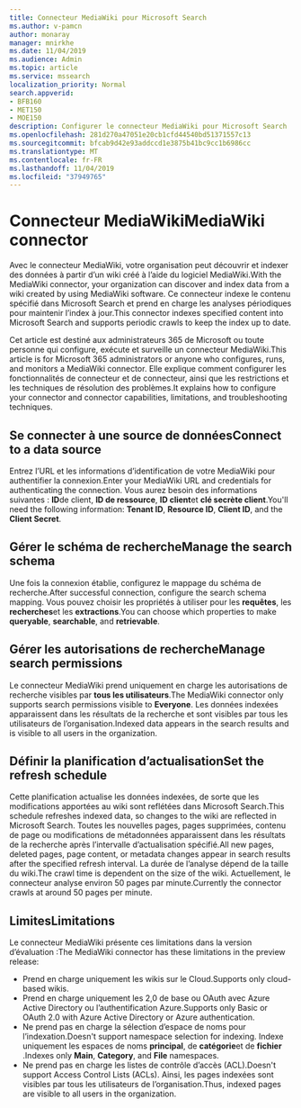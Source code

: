 ```yaml
---
title: Connecteur MediaWiki pour Microsoft Search
ms.author: v-pamcn
author: monaray
manager: mnirkhe
ms.date: 11/04/2019
ms.audience: Admin
ms.topic: article
ms.service: mssearch
localization_priority: Normal
search.appverid:
- BFB160
- MET150
- MOE150
description: Configurer le connecteur MediaWiki pour Microsoft Search
ms.openlocfilehash: 281d270a47051e20cb1cfd44540bd51371557c13
ms.sourcegitcommit: bfcab9d42e93addccd1e3875b41bc9cc1b6986cc
ms.translationtype: MT
ms.contentlocale: fr-FR
ms.lasthandoff: 11/04/2019
ms.locfileid: "37949765"
---
```

# <a name="mediawiki-connector"></a><span data-ttu-id="70376-103">Connecteur MediaWiki</span><span class="sxs-lookup"><span data-stu-id="70376-103">MediaWiki connector</span></span>

<span data-ttu-id="70376-104">Avec le connecteur MediaWiki, votre organisation peut découvrir et indexer des données à partir d’un wiki créé à l’aide du logiciel MediaWiki.</span><span class="sxs-lookup"><span data-stu-id="70376-104">With the MediaWiki connector, your organization can discover and index data from a wiki created by using MediaWiki software.</span></span> <span data-ttu-id="70376-105">Ce connecteur indexe le contenu spécifié dans Microsoft Search et prend en charge les analyses périodiques pour maintenir l’index à jour.</span><span class="sxs-lookup"><span data-stu-id="70376-105">This connector indexes specified content into Microsoft Search and supports periodic crawls to keep the index up to date.</span></span>

<span data-ttu-id="70376-106">Cet article est destiné aux administrateurs 365 de Microsoft ou toute personne qui configure, exécute et surveille un connecteur MediaWiki.</span><span class="sxs-lookup"><span data-stu-id="70376-106">This article is for Microsoft 365 administrators or anyone who configures, runs, and monitors a MediaWiki connector.</span></span> <span data-ttu-id="70376-107">Elle explique comment configurer les fonctionnalités de connecteur et de connecteur, ainsi que les restrictions et les techniques de résolution des problèmes.</span><span class="sxs-lookup"><span data-stu-id="70376-107">It explains how to configure your connector and connector capabilities, limitations, and troubleshooting techniques.</span></span>

## <a name="connect-to-a-data-source"></a><span data-ttu-id="70376-108">Se connecter à une source de données</span><span class="sxs-lookup"><span data-stu-id="70376-108">Connect to a data source</span></span>
<span data-ttu-id="70376-109">Entrez l’URL et les informations d’identification de votre MediaWiki pour authentifier la connexion.</span><span class="sxs-lookup"><span data-stu-id="70376-109">Enter your MediaWiki URL and credentials for authenticating the connection.</span></span> <span data-ttu-id="70376-110">Vous aurez besoin des informations suivantes : **ID**de client, **ID de ressource**, **ID client**et **clé secrète client**.</span><span class="sxs-lookup"><span data-stu-id="70376-110">You'll need the following information: **Tenant ID**, **Resource ID**, **Client ID**, and the **Client Secret**.</span></span>

## <a name="manage-the-search-schema"></a><span data-ttu-id="70376-111">Gérer le schéma de recherche</span><span class="sxs-lookup"><span data-stu-id="70376-111">Manage the search schema</span></span>
<span data-ttu-id="70376-112">Une fois la connexion établie, configurez le mappage du schéma de recherche.</span><span class="sxs-lookup"><span data-stu-id="70376-112">After successful connection, configure the search schema mapping.</span></span> <span data-ttu-id="70376-113">Vous pouvez choisir les propriétés à utiliser pour les **requêtes**, les **recherches**et les **extractions**.</span><span class="sxs-lookup"><span data-stu-id="70376-113">You can choose which properties to make **queryable**, **searchable**, and **retrievable**.</span></span>

## <a name="manage-search-permissions"></a><span data-ttu-id="70376-114">Gérer les autorisations de recherche</span><span class="sxs-lookup"><span data-stu-id="70376-114">Manage search permissions</span></span>
<span data-ttu-id="70376-115">Le connecteur MediaWiki prend uniquement en charge les autorisations de recherche visibles par **tous les utilisateurs**.</span><span class="sxs-lookup"><span data-stu-id="70376-115">The MediaWiki connector only supports search permissions visible to **Everyone**.</span></span> <span data-ttu-id="70376-116">Les données indexées apparaissent dans les résultats de la recherche et sont visibles par tous les utilisateurs de l’organisation.</span><span class="sxs-lookup"><span data-stu-id="70376-116">Indexed data appears in the search results and is visible to all users in the organization.</span></span>

## <a name="set-the-refresh-schedule"></a><span data-ttu-id="70376-117">Définir la planification d’actualisation</span><span class="sxs-lookup"><span data-stu-id="70376-117">Set the refresh schedule</span></span> 
<span data-ttu-id="70376-118">Cette planification actualise les données indexées, de sorte que les modifications apportées au wiki sont reflétées dans Microsoft Search.</span><span class="sxs-lookup"><span data-stu-id="70376-118">This schedule refreshes indexed data, so changes to the wiki are reflected in Microsoft Search.</span></span> <span data-ttu-id="70376-119">Toutes les nouvelles pages, pages supprimées, contenu de page ou modifications de métadonnées apparaissent dans les résultats de la recherche après l’intervalle d’actualisation spécifié.</span><span class="sxs-lookup"><span data-stu-id="70376-119">All new pages, deleted pages, page content, or metadata changes appear in search results after the specified refresh interval.</span></span> <span data-ttu-id="70376-120">La durée de l’analyse dépend de la taille du wiki.</span><span class="sxs-lookup"><span data-stu-id="70376-120">The crawl time is dependent on the size of the wiki.</span></span> <span data-ttu-id="70376-121">Actuellement, le connecteur analyse environ 50 pages par minute.</span><span class="sxs-lookup"><span data-stu-id="70376-121">Currently the connector crawls at around 50 pages per minute.</span></span>

## <a name="limitations"></a><span data-ttu-id="70376-122">Limites</span><span class="sxs-lookup"><span data-stu-id="70376-122">Limitations</span></span> 
<span data-ttu-id="70376-123">Le connecteur MediaWiki présente ces limitations dans la version d’évaluation :</span><span class="sxs-lookup"><span data-stu-id="70376-123">The MediaWiki connector has these limitations in the preview release:</span></span>
* <span data-ttu-id="70376-124">Prend en charge uniquement les wikis sur le Cloud.</span><span class="sxs-lookup"><span data-stu-id="70376-124">Supports only cloud-based wikis.</span></span>
* <span data-ttu-id="70376-125">Prend en charge uniquement les 2,0 de base ou OAuth avec Azure Active Directory ou l’authentification Azure.</span><span class="sxs-lookup"><span data-stu-id="70376-125">Supports only Basic or OAuth 2.0 with Azure Active Directory or Azure authentication.</span></span>
* <span data-ttu-id="70376-126">Ne prend pas en charge la sélection d’espace de noms pour l’indexation.</span><span class="sxs-lookup"><span data-stu-id="70376-126">Doesn't support namespace selection for indexing.</span></span> <span data-ttu-id="70376-127">Indexe uniquement les espaces de noms **principal**, de **catégorie**et de **fichier** .</span><span class="sxs-lookup"><span data-stu-id="70376-127">Indexes only **Main**, **Category**, and **File** namespaces.</span></span>
* <span data-ttu-id="70376-128">Ne prend pas en charge les listes de contrôle d’accès (ACL).</span><span class="sxs-lookup"><span data-stu-id="70376-128">Doesn't support Access Control Lists (ACLs).</span></span> <span data-ttu-id="70376-129">Ainsi, les pages indexées sont visibles par tous les utilisateurs de l’organisation.</span><span class="sxs-lookup"><span data-stu-id="70376-129">Thus, indexed pages are visible to all users in the organization.</span></span>
